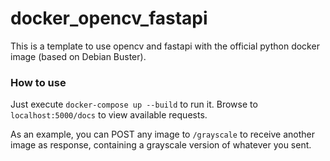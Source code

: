 # docker_opencv_fastapi

This is a template to use opencv and fastapi with the official python docker image (based on Debian Buster). 

### How to use
Just execute `docker-compose up --build` to run it. Browse to `localhost:5000/docs` to view available requests.

As an example, you can POST any image to `/grayscale` to receive another image as response, containing a grayscale version of whatever you sent.

